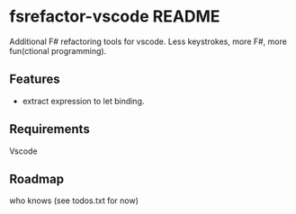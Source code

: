 # fsrefactor-vscode README
Additional F# refactoring tools for vscode. 
Less keystrokes, more F#, more fun(ctional programming).

## Features
* extract expression to let binding.

## Requirements
Vscode

## Roadmap
who knows (see todos.txt for now)